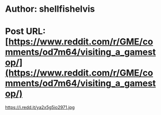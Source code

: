 # Author: shellfishelvis
# Post URL: [https://www.reddit.com/r/GME/comments/od7m64/visiting_a_gamestop/](https://www.reddit.com/r/GME/comments/od7m64/visiting_a_gamestop/)


https://i.redd.it/ya2x5g5io2971.jpg